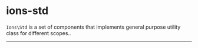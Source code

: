 # ions-std

`Ions\Std` is a set of components that implements general purpose utility
class for different scopes..

---
